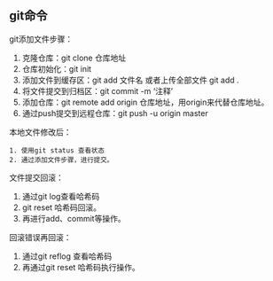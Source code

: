 ## git命令

git添加文件步骤：

1. 克隆仓库：git clone 仓库地址
2. 仓库初始化：git init
3. 添加文件到缓存区：git add 文件名  或者上传全部文件 git add .
4. 将文件提交到归档区：git commit -m ‘注释’
5. 添加仓库：git remote add origin 仓库地址，用origin来代替仓库地址。
6. 通过push提交到远程仓库：git push -u origin master

本地文件修改后：

 	1. 使用git status 查看状态
 	2. 通过添加文件步骤，进行提交。

文件提交回滚：

1. 通过git log查看哈希码
2. git reset 哈希码回滚。
3. 再进行add、commit等操作。

回滚错误再回滚：

1. 通过git reflog 查看哈希码
2. 再通过git reset 哈希码执行操作。



